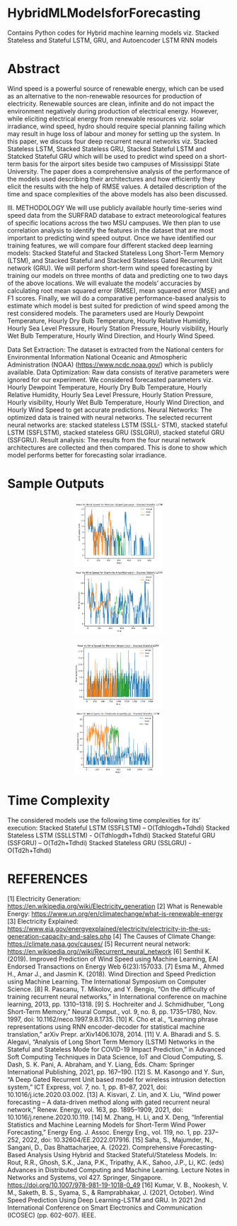 # HybridMLModelsforForecasting
Contains Python codes for Hybrid machine learning models viz. Stacked Stateless and Stateful LSTM, GRU, and Autoencoder LSTM RNN models

# Abstract
Wind speed is a powerful source of renewable energy, which can be used as an alternative to the non-renewable resources for production of electricity. Renewable sources are clean, infinite and do not impact the environment negatively during production of electrical energy. However, while eliciting electrical energy from renewable resources viz. solar irradiance, wind speed, hydro should require  special planning failing which may result in huge loss of labour and money for setting up the system. In this paper, we discuss four deep recurrent neural networks viz. Stacked Stateless LSTM, Stacked Stateless GRU, Stacked Stateful LSTM and Statcked Stateful GRU which will be used to predict wind speed on a short-term basis for the airport sites beside two campuses of Mississippi State University. The paper does a comprehensive analysis of the performance of the models used describing their architectures and how efficiently they elicit the results with the help of RMSE values. A detailed description of the time and space complexities of the above models has also been discussed.

III.	METHODOLOGY
We will use publicly available hourly time-series wind speed data from the SURFRAD database to extract meteorological features of specific locations across the two MSU campuses. We then plan to use correlation analysis to identify the features in the dataset that are most important to predicting wind speed output. Once we have identified our training features, we will compare four different stacked deep learning models: Stacked Stateful and Stacked Stateless Long Short-Term Memory (LTSM), and Stacked Stateful and Stacked Stateless Gated Recurrent Unit network (GRU). We will perform short-term wind speed forecasting by training our models on three months of data and predicting one to two days of the above locations. We will evaluate the models’ accuracies by calculating root mean squared error (RMSE), mean squared error (MSE) and F1 scores. Finally, we will do a comparative performance-based analysis to estimate which model is best suited for prediction of wind speed among the rest considered models. The parameters used are Hourly Dewpoint Temperature, Hourly Dry Bulb Temperature, Hourly Relative Humidity, Hourly Sea Level Pressure, Hourly Station Pressure, Hourly visibility, Hourly Wet Bulb Temperature, Hourly Wind Direction, and Hourly Wind Speed.

Data Set Extraction: The dataset is extracted from the National centers for Environmental Information National Oceanic and Atmospheric Administration (NOAA) (https://www.ncdc.noaa.gov/) which is publicly available.
Data Optimization: Raw data consists of iterative parameters were ignored for our experiment. We considered forecasted parameters viz. Hourly Dewpoint Temperature, Hourly Dry Bulb Temperature, Hourly Relative Humidity, Hourly Sea Level Pressure, Hourly Station Pressure, Hourly visibility, Hourly Wet Bulb Temperature, Hourly Wind Direction, and  Hourly Wind Speed to get accurate predictions.
Neural Networks: The optimized data is trained with neural networks. The selected recurrent neural networks are: stacked stateless LSTM (SSLL- STM), stacked stateful LSTM (SSFLSTM), stacked stateless GRU (SSLGRU), stacked stateful GRU (SSFGRU).
Result analysis: The results from the four neural network architectures are collected and then compared. This is done to show which model performs better for forecasting solar irradiance.

# Sample Outputs

<p align="center">
  <img width="40%" src="sample1.png">
 </p>

 <p align="center">
  <img width="40%" src="sample2.png">
 </p>
  

# Time Complexity
The considered models use the following time complexities for its’ execution:
Stacked Stateful LSTM (SSFLSTM) – O(Tdhlogdh+Tdhdi) 
Stacked Stateless LSTM (SSLLSTM) - O(Tdhlogdh+Tdhdi) 
Stacked Stateful GRU (SSFGRU) – O(Td2h+Tdhdi) 
Stacked Stateless GRU (SSLGRU) - O(Td2h+Tdhdi)

# REFERENCES

[1]	Electricity Generation: https://en.wikipedia.org/wiki/Electricity_generation
[2]	What is Renewable Energy: https://www.un.org/en/climatechange/what-is-renewable-energy
[3]	Electricity Explained: https://www.eia.gov/energyexplained/electricity/electricity-in-the-us-generation-capacity-and-sales.php
[4]	The Causes of Climate Change: https://climate.nasa.gov/causes/
[5]	Recurrent neural network: https://en.wikipedia.org//wiki/Recurrent_neural_network
[6]	Senthil K. (2019). Improved Prediction of Wind Speed using Machine Learning, EAI Endorsed Transactions on Energy Web 6(23):157033.
[7]	Esma M., Ahmed H., Amar J., and Jasmin K. (2018). Wind Direction and Speed Prediction using Machine Learning. The International Symposium on Computer Science.
[8]	R. Pascanu, T. Mikolov, and Y. Bengio, “On the difficulty of training recurrent neural networks,” in International conference on machine learning, 2013, pp. 1310–1318.
[9]	S. Hochreiter and J. Schmidhuber, “Long Short-Term Memory,” Neural Comput., vol. 9, no. 8, pp. 1735–1780, Nov. 1997, doi: 10.1162/neco.1997.9.8.1735.
[10]	K. Cho et al., “Learning phrase representations using RNN encoder-decoder for statistical machine translation,” arXiv Prepr. arXiv1406.1078, 2014.
[11]	V. A. Bharadi and S. S. Alegavi, “Analysis of Long Short Term Memory (LSTM) Networks in the Stateful and Stateless Mode for COVID-19 Impact Prediction,” in Advanced Soft Computing Techniques in Data Science, IoT and Cloud Computing, S. Dash, S. K. Pani, A. Abraham, and Y. Liang, Eds. Cham: Springer International Publishing, 2021, pp. 167–190.
[12]	S. M. Kasongo and Y. Sun, “A Deep Gated Recurrent Unit based model for wireless intrusion detection system,” ICT Express, vol. 7, no. 1, pp. 81–87, 2021, doi: 10.1016/j.icte.2020.03.002.
[13]	A. Kisvari, Z. Lin, and X. Liu, “Wind power forecasting – A data-driven method along with gated recurrent neural network,” Renew. Energy, vol. 163, pp. 1895–1909, 2021, doi: 10.1016/j.renene.2020.10.119.
[14]	M. Zhang, H. Li, and X. Deng, “Inferential Statistics and Machine Learning Models for Short-Term Wind Power Forecasting,” Energy Eng. J. Assoc. Energy Eng., vol. 119, no. 1, pp. 237–252, 2022, doi: 10.32604/EE.2022.017916.
[15]	Saha, S., Majumder, N., Sangani, D., Das Bhattacharjee, A. (2022). Comprehensive Forecasting-Based Analysis Using Hybrid and Stacked Stateful/Stateless Models. In: Rout, R.R., Ghosh, S.K., Jana, P.K., Tripathy, A.K., Sahoo, J.P., Li, KC. (eds) Advances in Distributed Computing and Machine Learning. Lecture Notes in Networks and Systems, vol 427. Springer, Singapore. https://doi.org/10.1007/978-981-19-1018-0_49
[16]	Kumar, V. B., Nookesh, V. M., Saketh, B. S., Syama, S., & Ramprabhakar, J. (2021, October). Wind Speed Prediction Using Deep Learning-LSTM and GRU. In 2021 2nd International Conference on Smart Electronics and Communication (ICOSEC) (pp. 602-607). IEEE.

